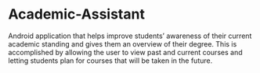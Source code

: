 # Academic-Assistant
Android application that helps improve students’ awareness of their current academic standing and gives them an overview of their degree. This is accomplished by allowing the user to view past and current courses and letting students plan for courses that will be taken in the future.

